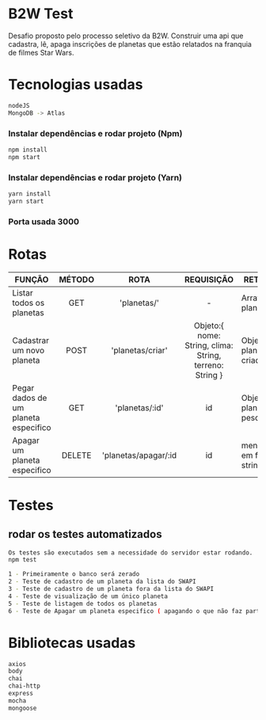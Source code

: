 # B2W Test

Desafio proposto pelo processo seletivo da B2W. Construir uma api que cadastra, lê, apaga inscrições de planetas que estão relatados na franquia de filmes Star Wars.
# Tecnologias usadas
```sh
nodeJS
MongoDB -> Atlas

```
### Instalar dependências e rodar projeto (Npm)
```sh
npm install 
npm start

```

### Instalar dependências e rodar projeto (Yarn)
```sh
yarn install
yarn start
```

### Porta usada 3000


# Rotas
| FUNÇÃO                               	| MÉTODO 	|         ROTA         	|                        REQUISIÇÃO                       	| RETORNO                      	|
|--------------------------------------	|:------:	|:--------------------:	|:-------------------------------------------------------:	|------------------------------	|
| Listar todos os planetas             	|  GET   	|      'planetas/'     	|                            -                            	| Array de planetas            	|
| Cadastrar um novo planeta            	|  POST  	|   'planetas/criar'   	| Objeto:{ nome: String, clima: String, terreno: String } 	| Objeto do planeta criado     	|
| Pegar dados de um planeta especifico 	|   GET  	|    'planetas/:id'    	|                            id                           	| Objeto do planeta pesquisado 	|
| Apagar um planeta especifico         	| DELETE 	| 'planetas/apagar/:id 	|                            id                           	| mensagem em formato string   	|

# Testes
## rodar os testes automatizados
```sh
Os testes são executados sem a necessidade do servidor estar rodando.
npm test

1 - Primeiramente o banco será zerado
2 - Teste de cadastro de um planeta da lista do SWAPI
3 - Teste de cadastro de um planeta fora da lista do SWAPI
4 - Teste de visualização de um único planeta
5 - Teste de listagem de todos os planetas
6 - Teste de Apagar um planeta especifico ( apagando o que não faz parte da lista SWAPI)

```

# Bibliotecas usadas
```sh
axios
body
chai
chai-http
express
mocha
mongoose

```